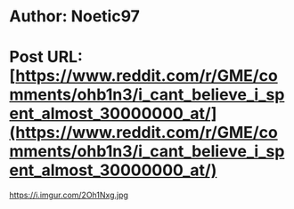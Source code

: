 # Author: Noetic97
# Post URL: [https://www.reddit.com/r/GME/comments/ohb1n3/i_cant_believe_i_spent_almost_30000000_at/](https://www.reddit.com/r/GME/comments/ohb1n3/i_cant_believe_i_spent_almost_30000000_at/)


https://i.imgur.com/2Oh1Nxg.jpg